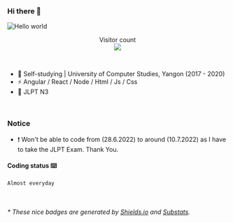 ### Hi there 👋


<img src="https://raw.githubusercontent.com/sagar-viradiya/sagar-viradiya/master/resources/banner.png" alt="Hello world">
<p align="center"> 
  Visitor count<br/>
  <img src="https://profile-counter.glitch.me/phyowainyunt-19/count.svg" />
</p>

<br/>


- 🍻  Self-studying | University of Computer Studies, Yangon (2017 - 2020)
- ⚡  Angular / React / Node / Html / Js / Css
- 🍣  JLPT N3

<br/>

### Notice

- ❗   Won't be able to code from (28.6.2022) to around (10.7.2022) as I have to take the JLPT Exam. Thank You.


#### Coding status ⌨️

<!--START_SECTION:waka-->
```text
Almost everyday 
```
<!--END_SECTION:waka-->

<br/>

<center><img src="https://ghchart.rshah.org/00FF00/phyowainyunt-19" alt="" /></center>


<h6>* These nice badges are generated by <a href="https://shields.io/">Shields.io</a> and <a href="https://github.com/spencerwooo/Substats">Substats</a>.</h6>
